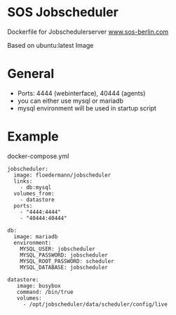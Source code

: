 # SOS Jobscheduler

Dockerfile for Jobschedulerserver www.sos-berlin.com

Based on ubuntu:latest Image


# General

* Ports: 4444 (webinterface), 40444 (agents)
* you can either use mysql or mariadb
* mysql environment will be used in startup script

# Example

docker-compose.yml

```
jobscheduler:
  image: floedermann/jobscheduler
  links:
    - db:mysql
  volumes_from:
    - datastore
  ports:
    - "4444:4444"
    - "40444:40444"

db:
  image: mariadb
  environment:
    MYSQL_USER: jobscheduler
    MYSQL_PASSWORD: jobscheduler
    MYSQL_ROOT_PASSWORD: scheduler
    MYSQL_DATABASE: jobscheduler

datastore:
   image: busybox
   command: /bin/true
   volumes:
     - /opt/jobscheduler/data/scheduler/config/live

```
